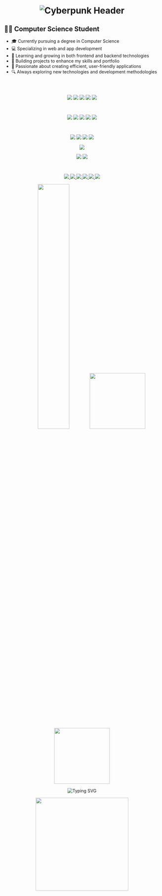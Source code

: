 <h1 align="center"> 
  <img src="https://readme-typing-svg.demolab.com?font=Orbitron&weight=600&size=35&duration=4000&pause=1000&color=BA55D3&center=true&vCenter=true&width=600&height=60&lines=%F0%9F%92%A5+CARL+CONRAD+DECLARO+%F0%9F%92%A5" alt="Cyberpunk Header" />
</h1>


 
  
## 👨‍💻 Computer Science Student
  
- 🎓 Currently pursuing a degree in Computer Science
- 💻 Specializing in web and app development
- 🌱 Learning and growing in both frontend and backend technologies
- 💼 Building projects to enhance my skills and portfolio
- 🚀 Passionate about creating efficient, user-friendly applications
- 🔍 Always exploring new technologies and development methodologies

 
## 

<br/>
 
<p align="center"> <img src="https://img.shields.io/badge/JavaScript-F7DF1E?style=for-the-badge&logo=javascript&logoColor=black" /> <img src="https://img.shields.io/badge/TypeScript-007ACC?style=for-the-badge&logo=typescript&logoColor=white" /> <img src="https://img.shields.io/badge/Python-3776AB?style=for-the-badge&logo=python&logoColor=white" /> <img src="https://img.shields.io/badge/Java-ED8B00?style=for-the-badge&logo=openjdk&logoColor=white" /> <img src="https://img.shields.io/badge/C%23-239120?style=for-the-badge&logo=c-sharp&logoColor=white" /> </p>

<br/>

<p align="center"> <img src="https://img.shields.io/badge/React-20232A?style=for-the-badge&logo=react&logoColor=61DAFB" /> <img src="https://img.shields.io/badge/React_Native-20232A?style=for-the-badge&logo=react&logoColor=61DAFB" /> <img src="https://img.shields.io/badge/HTML5-E34F26?style=for-the-badge&logo=html5&logoColor=white" /> <img src="https://img.shields.io/badge/CSS3-1572B6?style=for-the-badge&logo=css3&logoColor=white" /> <img src="https://img.shields.io/badge/Tailwind_CSS-38B2AC?style=for-the-badge&logo=tailwind-css&logoColor=white" /> </p>

<br/>

<p align="center"> <img src="https://img.shields.io/badge/Node.js-43853D?style=for-the-badge&logo=node.js&logoColor=white" /> <img src="https://img.shields.io/badge/Django-092E20?style=for-the-badge&logo=django&logoColor=white" /> <img src="https://img.shields.io/badge/Spring-6DB33F?style=for-the-badge&logo=spring&logoColor=white" /> <img src="https://img.shields.io/badge/Convex-000000?style=for-the-badge&logo=convex&logoColor=white" /> </p>



<p align="center"> <img src="https://img.shields.io/badge/MySQL-00000F?style=for-the-badge&logo=mysql&logoColor=white" /> </p>

<p align="center"> <img src="https://img.shields.io/badge/Git-F05032?style=for-the-badge&logo=git&logoColor=white" /> <img src="https://img.shields.io/badge/GitHub-100000?style=for-the-badge&logo=github&logoColor=white" /> </p>


<br/>

<p align="center"> <a href="https://twitter.com/@carlconrad9807" target="_blank"> <img src="https://img.shields.io/badge/Twitter-1DA1F2?style=for-the-badge&logo=twitter&logoColor=white" /> </a> <a href="https://fb.com/carlconraddeclaro" target="_blank"> <img src="https://img.shields.io/badge/Facebook-1877F2?style=for-the-badge&logo=facebook&logoColor=white" /> </a> <a href="https://instagram.com/carlxconrad" target="_blank"> <img src="https://img.shields.io/badge/Instagram-E4405F?style=for-the-badge&logo=instagram&logoColor=white" /> </a> <a href="https://www.leetcode.com/carlconrad98071234" target="_blank"> <img src="https://img.shields.io/badge/-LeetCode-FFA116?style=for-the-badge&logo=LeetCode&logoColor=black" /> </a> <a href="https://auth.geeksforgeeks.org/user/carlconrad98071234" target="_blank"> <img src="https://img.shields.io/badge/GeeksforGeeks-298D46?style=for-the-badge&logo=geeksforgeeks&logoColor=white" /> </a> <a href="mailto:carlconrad98071234@gmail.com" target="_blank"> <img src="https://img.shields.io/badge/Gmail-D14836?style=for-the-badge&logo=gmail&logoColor=white" /> </a>



<br/>

<div align="center"> 
  <img src="https://github-readme-stats.vercel.app/api?username=carlconraddeclaro&show_icons=true&hide_title=true&hide_border=true&bg_color=00000000&text_color=8A2BE2&icon_color=00FFFF&title_color=BA55D3" width="45%" />
 <img height="180em" src="https://github-readme-streak-stats.herokuapp.com/?user=carlconraddeclaro&theme=radical&hide_border=true&background=0d1117&ring=BA55D3&fire=00FFFF&currStreakLabel=FFFFFF" /> </div><div align="center"> <img height="180em" src="https://github-readme-stats.vercel.app/api/top-langs/?username=carlconraddeclaro&layout=compact&theme=radical&hide_border=true&bg_color=0d1117&title_color=BA55D3&text_color=FFFFFF" /> </div>





<p align="center">
  <img src="https://readme-typing-svg.demolab.com?font=Orbitron&size=24&duration=4000&pause=1000&center=true&vCenter=true&width=435&lines=⚡+Frontend+Dev+in+Progress;+🚀+Exploring+App+Development;+👾+Fueled+by+Code+and+Caffeine" alt="Typing SVG" />
</p>


<div align="center">
  <img src="https://media.giphy.com/media/v1.Y2lkPTc5MGI3NjExcWJtY3R5d2FyYzF0d2V1b2R2dGJ5dGQ2dGx3aGJ0bW5xZ2V5dWZ6eCZlcD12MV9pbnRlcm5hbF9naWZfYnlfaWQmY3Q9Zw/qgQUggAC3Pfv687qPC/giphy.gif" width="300"/>
</div>
 









